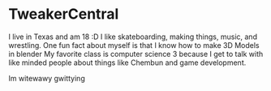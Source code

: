 # TweakerCentral
I live in Texas and am 18 :D
I like skateboarding, making things, music,  and wrestling.
One fun fact about myself is that I know how to make 3D Models in blender 
My favorite class is computer science 3 because I get to talk with like minded people about things like Chembun and game development.

Im witewawy gwittying
